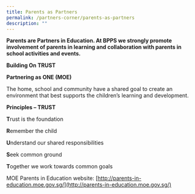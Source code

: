 ```yaml
---
title: Parents as Partners
permalink: /partners-corner/parents-as-partners
description: ""
---
```

**Parents are Partners in Education. At BPPS we strongly promote involvement of parents in learning and collaboration with parents in school activities and events.**   

**Building On TRUST** 

**Partnering as ONE (MOE)** 

The home, school and community have a shared goal to create an environment that best supports the children’s learning and development.

**Principles – TRUST**

**T**rust is the foundation

**R**emember the child

**U**nderstand our shared responsibilities

**S**eek common ground

**T**ogether we work towards common goals

MOE Parents in Education website: [http://parents-in-education.moe.gov.sg/](http://parents-in-education.moe.gov.sg/)